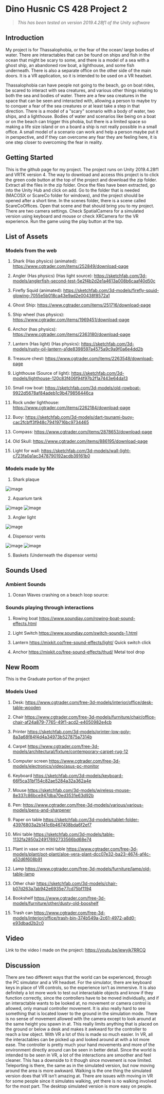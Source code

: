 # Dino Husnic CS 428 Project 2

> _This has been tested on version 2019.4.28f1 of the Unity software_

## Introduction

My project is for Thassalophobia, or the fear of the ocean/ large bodies of water. There are interactables that can be found on ships and fish in the ocean that might be scary to some, and there is a model of a sea with a ghost ship, an abandoned row boat, a lighthouse, and some fish underneath. There is also a separate office on the other side of the main doors. It is a VR application, so it is intended to be used on a VR headset. 

Thassalophobia can have people not going to the beach, go on boat rides, be scared to interact with sea creatures, and various other things relating to both the sea and bodies of water. There are a few sea creatures in the space that can be seen and interacted with, allowing a person to maybe try to conquer a fear of the sea creatures or at least take a step in that direction. There is a model of a "scary" scenario with a body of water, two ships, and a lighthouse. Bodies of water and scenarios like being on a boat or on the beach can trigger this phobia, but there is a limited space so making a life size island or on a board a ship is not really possible in a small office. A small model of a scenario can work and help a person maybe put it in perspective, and if they can overcome any fear they are feeling here, it is one step closer to overcoming the fear in reality.


## Getting Started

This is the github page for my project. The project runs on Unity 2019.4.28f1 and VRTK version 4. The way to download and access this project is to click the green code button at the top of the project and download the zip folder. Extract all the files in the zip folder. Once the files have been extracted, go into the Unity Hub and click on add. Go to the folder that is needed (MACOSX or ScareCo folder for windows), and the project should be opened after a short time. In the scenes folder, there is a scene called ScareCoOffices. Open that scene and that should bring you to my project. There are two camera settings. Check SpatialCamera for a simulated version using keyboard and mouse or check XRCamera for the VR experience. Run the game using the play button at the top.

## List of Assets

### Models from the web
1. Shark (Has physics) (animated): 
https://www.cgtrader.com/items/252849/download-page

2. Angler (Has physics) (Has light source):
https://sketchfab.com/3d-models/anglerfish-second-test-5e2f4b2d2e1a4613a008b6caaf40d50c

3. Firefly Squid (animated):
https://sketchfab.com/3d-models/firefly-squid-glowing-7055e5b018ca43e9ad2e00438f8572a1

4. Ghost Ship:
https://www.cgtrader.com/items/251716/download-page

5. Ship wheel (has physics):
https://www.cgtrader.com/items/1969451/download-page

6. Anchor (has physics):
https://www.cgtrader.com/items/2363180/download-page

7. Lantern (Has light) (Has physics):
https://sketchfab.com/3d-models/rusty-oil-lantern-a1de8398597a4575a9c9a9f0a6e4dd2b

8. Treasure chest:
https://www.cgtrader.com/items/2263548/download-page

9. Lighthouse (Source of light):
https://sketchfab.com/3d-models/lighthouse-120c83f406f94f97b2f1a7443e64da13

10. Small row boat:
https://sketchfab.com/3d-models/old-rowboat-9922d5678af84adeb1c9b479856446ca

11. Rock under lighthouse:
https://www.cgtrader.com/items/2262184/download-page

12. Buoy:
https://sketchfab.com/3d-models/dart-tsunami-buoy-cac2fcbff3f948c79419716bc9734465

13. Compass:
https://www.cgtrader.com/items/2878653/download-page

14. Old Skull:
https://www.cgtrader.com/items/886195/download-page

15. Light for wall:
https://sketchfab.com/3d-models/wall-light-c723fa0a1ac3478790192acdb39161b0

### Models made by Me

1. Shark plaque

![image](https://user-images.githubusercontent.com/90066544/137822930-98cd15ee-61ec-4381-8406-d5b691db9b8e.png)

2. Aquarium tank

![image](https://user-images.githubusercontent.com/90066544/137822810-5ff5d729-a19e-4626-8a91-9924b3b41b2e.png)
![image](https://user-images.githubusercontent.com/90066544/137822840-b618b71d-18f0-4e96-94db-1dac735e5f64.png)


3. Angler light

![image](https://user-images.githubusercontent.com/90066544/137822686-04e0f902-978d-4b9b-8230-8d968416dfec.png)

4. Dispensor vents

![image](https://user-images.githubusercontent.com/90066544/137823034-ae7fe616-527a-4b35-86de-98f5f68b66b9.png)
![image](https://user-images.githubusercontent.com/90066544/137823082-6af959eb-e672-4536-a1e3-bc3f2f2d52f4.png)


5. Baskets (Underneath the dispensor vents)



## Sounds Used

### Ambient Sounds
1. Ocean Waves crashing on a beach loop source:

### Sounds playing through interactions

1. Rowing boat
https://www.soundjay.com/rowing-boat-sound-effects.html

2. Light Switch
https://www.soundjay.com/switch-sounds-1.html

3. Lantern
https://mixkit.co/free-sound-effects/light/
Quick switch click

4. Anchor
https://mixkit.co/free-sound-effects/thud/
Metal tool drop

## New Room

This is the Graduate portion of the project

### Models Used

1. Desk:
https://www.cgtrader.com/free-3d-models/interior/office/desk-table-wooden

2. Chair
https://www.cgtrader.com/free-3d-models/furniture/chair/office-chair-af24a879-7765-49f1-acd2-e4050982e4cb

3. Printer
https://sketchfab.com/3d-models/printer-low-poly-8a3a68f84f4d4a34973b527875a7314b

4. Carpet
https://www.cgtrader.com/free-3d-models/architectural/fixture/contemporary-carpet-rug-12

5. Computer screen
https://www.cgtrader.com/free-3d-models/electronics/video/asus-pc-monitor

6. Keyboard
https://sketchfab.com/3d-models/keyboard-66f5ca31bf154c82ae5284a32a362a4e

7. Mouse
https://sketchfab.com/3d-models/wireless-mouse-8e337c86bce947dba70ed3531e63d92b

8. Pen:
https://www.cgtrader.com/free-3d-models/various/various-models/pens-and-sharpener

9. Paper on table
https://sketchfab.com/3d-models/tablet-folder-43976803a2b141c6b467408bda6f2ef7

10. Mini table
https://sketchfab.com/3d-models/table-1132fa2850a24917892733566bd68e74

11. Plant in vase on mini table
https://www.cgtrader.com/free-3d-models/plant/pot-plant/aloe-vera-plant-dcc07e32-ba23-4674-af4c-a52d6f608b91

12. Lamp
https://www.cgtrader.com/free-3d-models/furniture/lamp/old-table-lamp

13. Other chair
https://sketchfab.com/3d-models/chair-b07d263a7ab942e6935e77cd75bf1194

14. Bookshelf
https://www.cgtrader.com/free-3d-models/furniture/other/dusty-old-booshelf

15. Trash can
https://www.cgtrader.com/free-3d-models/interior/office/trash-bin-374b549a-2c61-4972-a8d0-e93dbad2b2c0


## Video

Link to the video I made on the project:
https://youtu.be/iewyjk7RRCQ

## Discussion

There are two different ways that the world can be experienced, through the PC simulator and a VR headset. For the simulator, there are keyboard keys in place of VR controls, so the experience isn’t as immersive. It is also definitely a lot more work to test out interactable objects and know if they function correctly, since the controllers have to be moved individually, and if an interactable wants to be looked at, no movement or camera control is allowed, only manual controller movement. It is also really hard to see something that is located lower to the ground in the simulation mode. There is no sense of movement allowed with the camera except to look around at the same height you spawn in at. This really limits anything that is placed on the ground or below a desk and makes it awkward for the controller to reach a low object. With VR a lot of this is made so much easier. In VR, all the interactables can be picked up and looked around at with a lot more ease. The controller is pretty much your hand movements and more of the environment directly around can be seen in better detail.
Since the world is intended to be seen in VR, a lot of the interactions are smoother and feel cleaner. This has a downside to it though since movement is now limited. Teleporting is there, the same as in the simulated version, but now moving around the area is more awkward. Walking is the one thing the simulated version does that VR isn’t amazing at. There are issues with moving in VR for some people since it simulates walking, yet there is no walking involved for the most part. The desktop simulated version is more easy on people.
